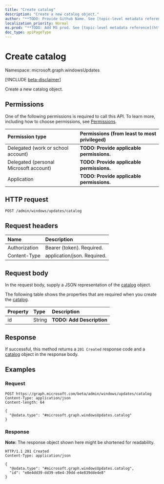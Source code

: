 ```yaml
---
title: "Create catalog"
description: "Create a new catalog object."
author: "**TODO: Provide Github Name. See [topic-level metadata reference](https://msgo.azurewebsites.net/add/document/guidelines/metadata.html#topic-level-metadata)**"
localization_priority: Normal
ms.prod: "**TODO: Add MS prod. See [topic-level metadata reference](https://msgo.azurewebsites.net/add/document/guidelines/metadata.html#topic-level-metadata)**"
doc_type: apiPageType
---
```


# Create catalog
Namespace: microsoft.graph.windowsUpdates

[!INCLUDE [beta-disclaimer](../../includes/beta-disclaimer.md)]

Create a new catalog object.

## Permissions
One of the following permissions is required to call this API. To learn more, including how to choose permissions, see [Permissions](/graph/permissions-reference).

|Permission type|Permissions (from least to most privileged)|
|:---|:---|
|Delegated (work or school account)|**TODO: Provide applicable permissions.**|
|Delegated (personal Microsoft account)|**TODO: Provide applicable permissions.**|
|Application|**TODO: Provide applicable permissions.**|

## HTTP request

<!-- {
  "blockType": "ignored"
}
-->
``` http
POST /admin/windows/updates/catalog
```

## Request headers
|Name|Description|
|:---|:---|
|Authorization|Bearer {token}. Required.|
|Content-Type|application/json. Required.|

## Request body
In the request body, supply a JSON representation of the [catalog](../resources/windowsupdates-catalog.md) object.

The following table shows the properties that are required when you create the [catalog](../resources/windowsupdates-catalog.md).

|Property|Type|Description|
|:---|:---|:---|
|id|String|**TODO: Add Description**|



## Response

If successful, this method returns a `201 Created` response code and a [catalog](../resources/windowsupdates-catalog.md) object in the response body.

## Examples

### Request
<!-- {
  "blockType": "request",
  "name": "create_catalog_from_"
}
-->
``` http
POST https://graph.microsoft.com/beta/admin/windows/updates/catalog
Content-Type: application/json
Content-length: 64

{
  "@odata.type": "#microsoft.graph.windowsUpdates.catalog"
}
```


### Response
**Note:** The response object shown here might be shortened for readability.
<!-- {
  "blockType": "response",
  "truncated": true,
  "@odata.type": "microsoft.graph.windowsUpdates.catalog"
}
-->
``` http
HTTP/1.1 201 Created
Content-Type: application/json

{
  "@odata.type": "#microsoft.graph.windowsUpdates.catalog",
  "id": "e8e4dd39-dd39-e8e4-39dd-e4e839dde4e8"
}
```

